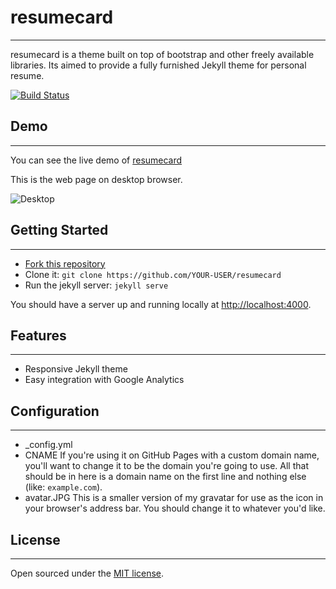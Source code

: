 # resumecard
-------
resumecard is a theme built on top of bootstrap and other freely available libraries. Its aimed to provide a fully furnished Jekyll theme for personal resume.  

[![Build Status](https://travis-ci.org/ddbullfrog/resumecard.svg?branch=gh-pages)](https://travis-ci.org/ddbullfrog/resumecard)

## Demo
-------
You can see the live demo of [resumecard](https://ddbullfrog.github.io/resumecard)

This is the web page on desktop browser.

![Desktop](https://github.com/ddbullfrog/resumecard/blob/gh-pages/_assets/normal.jpg)

## Getting Started
-------
- [Fork this repository](https://github.com/ddbullfrog/resumecard/fork)
- Clone it: `git clone https://github.com/YOUR-USER/resumecard`
- Run the jekyll server: `jekyll serve`

You should have a server up and running locally at <http://localhost:4000>.

## Features
-------
- Responsive Jekyll theme
- Easy integration with Google Analytics

## Configuration
-------
- _config.yml
-  CNAME
	If you're using it on GitHub Pages with a custom domain name, 
	you'll want to change it to be the domain you're going to use. 
	All that should be in here is a domain name on the first line and nothing else (like: `example.com`).
-  avatar.JPG
	This is a smaller version of my gravatar for use as the icon in your browser's address bar. 
	You should change it to whatever you'd like.

## License
-------
Open sourced under the [MIT license](LICENSE.md).
